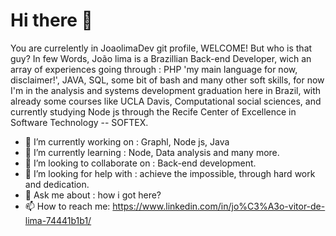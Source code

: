 # Hi there 👋

You are currelently in JoaolimaDev git profile, WELCOME! But who is that guy? In few Words, João lima is a Brazillian Back-end Developer, wich an array
of experiences going through : PHP 'my main language for now, disclaimer!', JAVA, SQL, some bit of bash and many other soft skills, for now I'm in the analysis and systems development graduation here in Brazil, with already some courses like UCLA Davis, Computational social sciences, and currently studying Node js through the Recife Center of Excellence in Software Technology -- SOFTEX.

- 🔭 I’m currently working on : Graphl, Node js, Java
- 🌱 I’m currently learning : Node, Data analysis and many more.
- 👯 I’m looking to collaborate on : Back-end development.
- 🤔 I’m looking for help with : achieve the impossible, through hard work and dedication.
- 💬 Ask me about : how i got here?
- 📫 How to reach me: https://www.linkedin.com/in/jo%C3%A3o-vitor-de-lima-74441b1b1/

